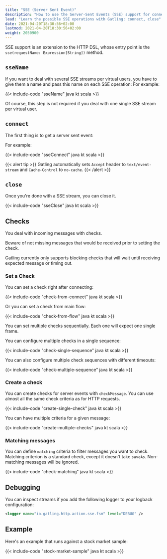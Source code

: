 ```yaml
---
title: "SSE (Server Sent Event)"
description: "How to use the Server-Sent Events (SSE) support for connecting and performing checks on inbound messages."
lead: "Learn the possible SSE operations with Gatling: connect, close"
date: 2021-04-20T18:30:56+02:00
lastmod: 2021-04-20T18:30:56+02:00
weight: 2050900
---
```


SSE support is an extension to the HTTP DSL, whose entry point is the `sse(requestName: Expression[String])` method.

## `sseName`

If you want to deal with several SSE streams per virtual users, you have to give them a name and pass this name on each SSE operation:
For example:

{{< include-code "sseName" java kt scala >}}

Of course, this step is not required if you deal with one single SSE stream per virtual user.

## `connect`

The first thing is to get a server sent event:

For example:

{{< include-code "sseConnect" java kt scala >}}

{{< alert tip >}}
Gatling automatically sets `Accept` header to `text/event-stream` and `Cache-Control` to `no-cache`.
{{< /alert >}}

## `close`

Once you're done with a SSE stream, you can close it.

{{< include-code "sseClose" java kt scala >}}

## Checks

You deal with incoming messages with checks.

Beware of not missing messages that would be received prior to setting the check.

Gatling currently only supports blocking checks that will wait until receiving expected message or timing out.

### Set a Check

You can set a check right after connecting:

{{< include-code "check-from-connect" java kt scala >}}

Or you can set a check from main flow:

{{< include-code "check-from-flow" java kt scala >}}

You can set multiple checks sequentially. Each one will expect one single frame.

You can configure multiple checks in a single sequence:

{{< include-code "check-single-sequence" java kt scala >}}

You can also configure multiple check sequences with different timeouts:

{{< include-code "check-multiple-sequence" java kt scala >}}

### Create a check

You can create checks for server events with `checkMessage`.
You can use almost all the same check criteria as for HTTP requests.

{{< include-code "create-single-check" java kt scala >}}

You can have multiple criteria for a given message:

{{< include-code "create-multiple-checks" java kt scala >}}

### Matching messages

You can define `matching` criteria to filter messages you want to check.
Matching criterion is a standard check, except it doesn't take `saveAs`.
Non-matching messages will be ignored.

{{< include-code "check-matching" java kt scala >}}

## Debugging

You can inspect streams if you add the following logger to your logback configuration:

```xml
<logger name="io.gatling.http.action.sse.fsm" level="DEBUG" />
```

## Example

Here's an example that runs against a stock market sample:

{{< include-code "stock-market-sample" java kt scala >}}
